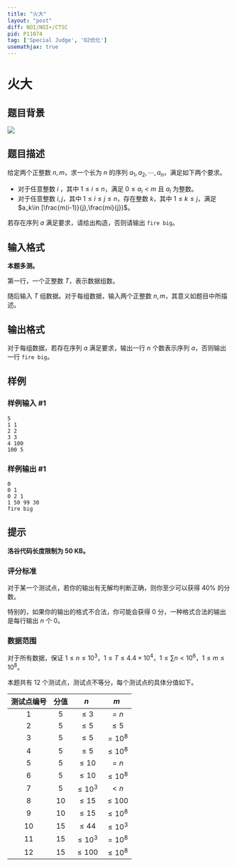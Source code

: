 ```yaml
---
title: "火大"
layout: "post"
diff: NOI/NOI+/CTSC
pid: P11074
tag: ['Special Judge', 'O2优化']
usemathjax: true
---
```


# 火大
## 题目背景

![](https://cdn.luogu.com.cn/upload/image_hosting/bp0nfbj7.png)
## 题目描述

给定两个正整数 $n,m$，求一个长为 $n$ 的序列 $a_1,a_2,\cdots,a_n$，满足如下两个要求。

- 对于任意整数 $i$ ，其中 $1\le i\le n$，满足 $0\le a_i<m$ 且 $a_i$ 为整数。
- 对于任意整数 $i,j$，其中 $1\le i\le j\le n$，存在整数 $k$，其中 $1\le k\le j$，满足 $a_k\in [\frac{m(i-1)}{j},\frac{mi}{j})$。

若存在序列 $a$ 满足要求，请给出构造，否则请输出 `fire big`。
## 输入格式

**本题多测。**

第一行，一个正整数 $T$，表示数据组数。

随后输入 $T$ 组数据。对于每组数据，输入两个正整数 $n,m$，其意义如题目中所描述。
## 输出格式

对于每组数据，若存在序列 $a$ 满足要求，输出一行 $n$ 个数表示序列 $a$，否则输出一行 `fire big`。
## 样例

### 样例输入 #1
```
5
1 1
2 2
3 3
4 100
100 5
```
### 样例输出 #1
```
0
0 1
0 2 1
1 50 99 30
fire big
```
## 提示

**洛谷代码长度限制为 $\textbf{50\ KB}$。**

### 评分标准

对于某一个测试点，若你的输出有无解均判断正确，则你至少可以获得 $40\%$ 的分数。

特别的，如果你的输出的格式不合法，你可能会获得 $0$ 分，一种格式合法的输出是每行输出 $n$ 个 $0$。

### 数据范围

对于所有数据，保证 $1\le n\le 10^3$，$1\le T\le 4.4\times 10^4$，$1\le \sum n<10^6$，$1\le m\le 10^8$。

本题共有 $12$ 个测试点，测试点不等分，每个测试点的具体分值如下。

|测试点编号|分值|$n$|$m$|
|:-:|:-:|:-:|:-:|
|$1$|$5$|$\le 3$|$=n$|
|$2$|$5$|$\le 5$|$\le 5$|
|$3$|$5$|$\le 5$|$=10^8$|
|$4$|$5$|$\le 5$|$\le 10^8$|
|$5$|$5$|$\le 10$|$=n$|
|$6$|$5$|$\le 10$|$\le 10^8$|
|$7$|$5$|$\le 10^3$|$<n$|
|$8$|$10$|$\le 15$|$\le 100$|
|$9$|$10$|$\le 15$|$\le 10^8$|
|$10$|$15$|$\le 44$|$\le 10^3$|
|$11$|$15$|$\le 10^3$|$=10^8$|
|$12$|$15$|$\le 100$|$\le 10^8$|
